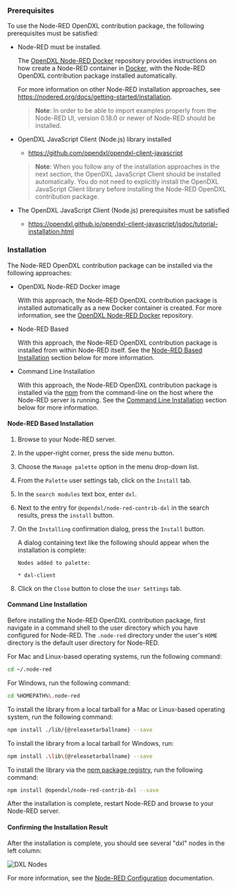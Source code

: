 ### Prerequisites

To use the Node-RED OpenDXL contribution package, the following prerequisites
must be satisfied:    

* Node-RED must be installed.

  The [OpenDXL Node-RED Docker](https://github.com/opendxl/opendxl-node-red-docker)
  repository provides instructions on how create a Node-RED container in
  [Docker](https://www.docker.com/), with the Node-RED OpenDXL contribution
  package installed automatically.

  For more information on other Node-RED installation approaches, see
  <https://nodered.org/docs/getting-started/installation>.
  
  > **Note**: In order to be able to import examples properly from the Node-RED
  > UI, version 0.18.0 or newer of Node-RED should be installed.

* OpenDXL JavaScript Client (Node.js) library installed
  * <https://github.com/opendxl/opendxl-client-javascript>

  > **Note**: When you follow any of the installation approaches in the
  > next section, the OpenDXL JavaScript Client should be installed
  > automatically. You do not need to explicitly install the OpenDXL
  > JavaScript Client library before installing the Node-RED OpenDXL
  > contribution package.

* The OpenDXL JavaScript Client (Node.js) prerequisites must be satisfied
  * <https://opendxl.github.io/opendxl-client-javascript/jsdoc/tutorial-installation.html>

### Installation

The Node-RED OpenDXL contribution package can be installed via the following
approaches:

* OpenDXL Node-RED Docker image

  With this approach, the Node-RED OpenDXL contribution package is installed
  automatically as a new Docker container is created. For more information, see
  the [OpenDXL Node-RED Docker](https://github.com/opendxl/opendxl-node-red-docker)
  repository.

* Node-RED Based

  With this approach, the Node-RED OpenDXL contribution package is installed
  from within Node-RED itself. See the
  [Node-RED Based Installation](#node-red-based-installation) section below for
  more information.

* Command Line Installation

  With this approach, the Node-RED OpenDXL contribution package is installed
  via the [npm](https://docs.npmjs.com/) from the command-line on the host
  where the Node-RED server is running. See the
  [Command Line Installation](#command-line-installation) section below for more
  information.

#### Node-RED Based Installation

1. Browse to your Node-RED server.

1. In the upper-right corner, press the side menu button.

1. Choose the `Manage palette` option in the menu drop-down list.

1. From the `Palette` user settings tab, click on the `Install` tab.

1. In the `search modules` text box, enter `dxl`.

1. Next to the entry for `@opendxl/node-red-contrib-dxl` in the search results,
   press the `install` button.
   
1. On the `Installing` confirmation dialog, press the `Install` button.   
   
   A dialog containing text like the following should appear when the
   installation is complete:
   
   ```
   Nodes added to palette:
   
   * dxl-client
   ```

1. Click on the `Close` button to close the `User Settings` tab.

#### Command Line Installation

Before installing the Node-RED OpenDXL contribution package, first navigate in a
command shell to the user directory which you have configured for Node-RED. The
`.node-red` directory under the user's `HOME` directory is the default user
directory for Node-RED.

For Mac and Linux-based operating systems, run the following command:

```sh
cd ~/.node-red
```

For Windows, run the following command:

```sh
cd %HOMEPATH%\.node-red
```

To install the library from a local tarball for a Mac or Linux-based operating
system, run the following command:

```sh
npm install ./lib/{@releasetarballname} --save
```

To install the library from a local tarball for Windows, run:

```sh
npm install .\lib\{@releasetarballname} --save
```

To install the library via the
[npm package registry](https://www.npmjs.com/package/@opendxl/node-red-contrib-dxl),
run the following command:

```sh
npm install @opendxl/node-red-contrib-dxl --save
```

After the installation is complete, restart Node-RED and browse to your
Node-RED server.

#### Confirming the Installation Result

After the installation is complete, you should see several "dxl" nodes in the
left column:

![DXL Nodes](images/dxl-nodes.png)

For more information, see the
[Node-RED Configuration](https://nodered.org/docs/configuration) documentation.
